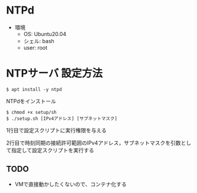 # NTPd

- 環境
  - OS: Ubuntu20.04
  - シェル: bash
  - user: root

# NTPサーバ 設定方法

```
$ apt install -y ntpd
```

NTPdをインストール

```
$ chmod +x setup/sh
$ ./setup.sh [IPv4アドレス] [サブネットマスク]
```

1行目で設定スクリプトに実行権限を与える

2行目で時刻同期の接続許可範囲のIPv4アドレス，サブネットマスクを引数として指定して設定スクリプトを実行する

## TODO

- VMで直接動かしたくないので、コンテナ化する
